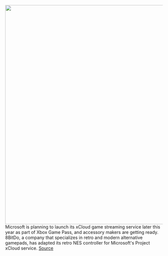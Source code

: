 <img src='https://cdn.vox-cdn.com/thumbor/bApeFIBf_6UeIW8sMFRKs5MHr-k=/0x0:2560x1708/1200x800/filters:focal(1076x650:1484x1058)/cdn.vox-cdn.com/uploads/chorus_image/image/67021381/8bitdoxboxcontroller.0.jpeg' width='700px' /><br/>
Microsoft is planning to launch its xCloud game streaming service later this year as part of Xbox Game Pass, and accessory makers are getting ready. 8BitDo, a company that specializes in retro and modern alternative gamepads, has adapted its retro NES controller for Microsoft's Project xCloud service.
<a href='https://www.theverge.com/2020/7/6/21314393/microsoft-xcloud-xbox-controller-8bitdo-sn30-pro-service'> Source <a/>
